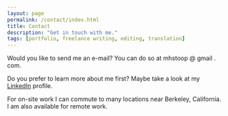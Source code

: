 ```yaml
---
layout: page
permalink: /contact/index.html
title: Contact
description: "Get in touch with me."
tags: [portfolio, freelance writing, editing, translation]
---
```

Would you like to send me an e-mail? You can do so at mhstoop @ gmail . com. 

Do you prefer to learn more about me first? Maybe take a look at my [LinkedIn](https://www.linkedin.com/profile/view?id=178146365) profile.

For on-site work I can commute to many locations near Berkeley, California. I am also available for remote work.
